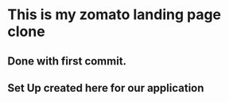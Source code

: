 # This is my zomato landing page clone 

## Done with first commit.

## Set Up created here for our application
